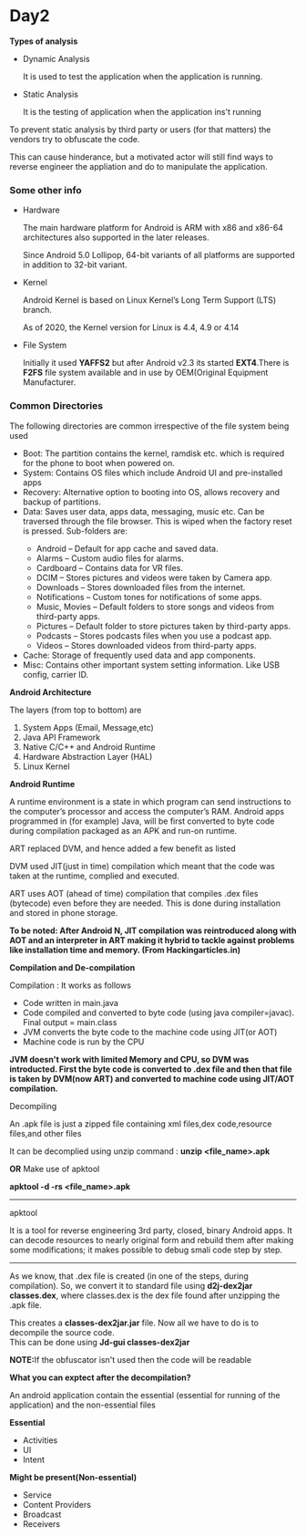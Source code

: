 <h1>Day2</h1>
<p><b>Types of analysis</b></p>
<ul>
  <li>Dynamic Analysis</li>
  <p>It is used to test the application when the application is running.</p>
  <li>Static Analysis</li>
  <p>It is the testing of application when the application ins't running </p>
</ul>

<p>To prevent static analysis by third party or users (for that matters) the vendors try to obfuscate the code.</p>
<p>This can cause hinderance, but a motivated actor will still find ways to reverse engineer the appliation and do to manipulate the application.</p>

<h3>Some other info</h3>
<ul>
  <li>Hardware</li>
  <p>The main hardware platform for Android is ARM with x86 and x86-64 architectures also supported in the later releases.</p>
  <p>Since Android 5.0 Lollipop, 64-bit variants of all platforms are supported in addition to 32-bit variant.</p>
  <li>Kernel </li>
  <p> Android Kernel is based on Linux Kernel’s Long Term Support (LTS) branch.</p>
  <p>As of 2020, the Kernel version for Linux is 4.4, 4.9 or 4.14</p>
  <li>File System</li>
  <p>Initially it used <b>YAFFS2</b> but after Android v2.3 its started <b>EXT4</b>.There is <b>F2FS</b> file system available and in use by OEM(Original Equipment Manufacturer.</p>
</ul>
<h3>Common Directories</h3>
<p>The following directories are common irrespective of the file system being used</p>
<ul>
  <li>Boot: The partition contains the kernel, ramdisk etc. which is required for the phone to boot when powered on.</li>
  <li>System: Contains OS files which include Android UI and pre-installed apps</li>
  <li>Recovery: Alternative option to booting into OS, allows recovery and backup of partitions.</li>
  <li>Data: Saves user data, apps data, messaging, music etc. Can be traversed through the file browser. This is wiped when the factory reset is pressed. Sub-folders are:</li>
  <ul>
    <li>Android – Default for app cache and saved data.</li>
    <li>Alarms – Custom audio files for alarms.</li>
    <li>Cardboard – Contains data for VR files.</li>
    <li>DCIM – Stores pictures and videos were taken by Camera app.</li>
    <li>Downloads – Stores downloaded files from the internet.</li>
    <li>Notifications – Custom tones for notifications of some apps.</li>
    <li>Music, Movies – Default folders to store songs and videos from third-party apps.</li>
    <li>Pictures – Default folder to store pictures taken by third-party apps.</li>
    <li>Podcasts – Stores podcasts files when you use a podcast app.</li>
    <li>Videos – Stores downloaded videos from third-party apps.</li>
  </ul>
  <li>Cache: Storage of frequently used data and app components.</li>
  <li>Misc: Contains other important system setting information. Like USB config, carrier ID.</li>
</ul>

<p><b>Android Architecture</b></p>
<p>The layers (from top to bottom) are </p>
<ol>
  <li>System Apps (Email, Message,etc)</li>
  <li>Java API Framework </li>
  <li>Native C/C++ and Android Runtime</li>
  <li>Hardware Abstraction Layer (HAL)</li>
  <li>Linux Kernel</li>
 </ol>
 <p><b>Android Runtime</b></p>
 <p>A runtime environment is a state in which program can send instructions to the computer’s processor and access the computer’s RAM. Android apps programmed in (for example) Java, will be first converted to byte code during compilation packaged as an APK and run-on runtime.</p>
 <p>ART replaced DVM, and hence added a few benefit as listed</p>
 <p>DVM used JIT(just in time) compilation which meant that the code was taken at the runtime, complied and executed.</p>
 <p>ART uses AOT (ahead of time) compilation that compiles .dex files (bytecode) even before they are needed. This is done during installation and stored in phone storage.</p>
 <p><b>To be noted: After Android N, JIT compilation was reintroduced along with AOT and an interpreter in ART making it hybrid to tackle against problems like installation time and memory. (From Hackingarticles.in)</b></p>
 
 <p><b>Compilation and De-compilation</b></p>
 <p>Compilation : It works as follows</p>
<ul>
  <li>Code written in main.java</li>
  <li>Code compiled and converted to byte code (using java compiler=javac). Final output = main.class</li>
  <li>JVM converts the byte code to the machine code using JIT(or AOT)</li>
  <li>Machine code is run by the CPU</li>
</ul>
<p><b>JVM doesn't work with limited Memory and CPU, so DVM was introducted. First the byte code is converted to .dex file and then that file is taken by DVM(now ART) and converted to machine code using JIT/AOT compilation.</b></p>

<p>Decompiling</p>
<p>An .apk file is just a zipped file containing xml files,dex code,resource files,and other files</p>
<p>It can be decomplied using unzip command : <b>unzip &lt;file_name&gt;.apk</b></p>
<p><b>OR</b> Make use of apktool</p>
<p><b>apktool -d -rs &lt;file_name&gt;.apk</b></p>
<hr>
<p>apktool</p>
<p>It is a tool for reverse engineering 3rd party, closed, binary Android apps. It can decode resources to nearly original form and rebuild them after making some modifications; it makes possible to debug smali code step by step.</p>
<hr>
<p>As we know, that .dex file is created (in one of the steps, during compilation). So, we convert it to standard file using <b>d2j-dex2jar classes.dex</b>, where classes.dex is the dex file found after unzipping the .apk file.</p
<p>This creates a <b>classes-dex2jar.jar</b> file. Now all we have to do is to decompile the source code. <br> This can be done using <b>Jd-gui classes-dex2jar</b></p>
<p><b>NOTE:</b>If the obfuscator isn't used then the code will be readable</p>
  
  
<p><b>What you can exptect after the decompilation?</b></p>
<p>An android application contain the essential (essential for running of the application) and the non-essential files</p>
<p><b>Essential</b></p>
<ul>
  <li>Activities</li>
  <li>UI</li>
  <li>Intent</li>
</ul>
<p><b>Might be present(Non-essential)</b></p>
<ul>
  <li>Service</li>
  <li>Content Providers</li>
  <li>Broadcast</li>
  <li>Receivers</li>
</ul>
 
